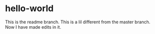 # hello-world

This is the readme branch. This is a lil different from the master branch. Now I have made edits in it. 
